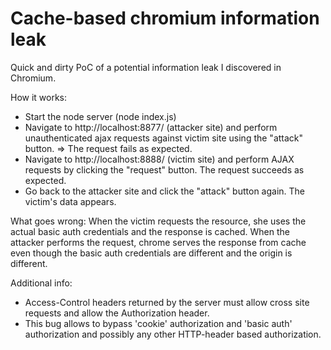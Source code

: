 Cache-based chromium information leak
=====================================

Quick and dirty PoC of a potential information leak I discovered in Chromium.

How it works:

- Start the node server (node index.js)
- Navigate to http://localhost:8877/ (attacker site) and perform unauthenticated
  ajax requests against victim site using the "attack" button.
  => The request fails as expected.
- Navigate to http://localhost:8888/ (victim site) and perform AJAX requests by
  clicking the "request" button.
  The request succeeds as expected.
- Go back to the attacker site and click the "attack" button again.
  The victim's data appears.

What goes wrong:
When the victim requests the resource, she uses the actual basic auth
credentials and the response is cached.
When the attacker performs the request, chrome serves the response from cache
even though the basic auth credentials are different and the origin is different.

Additional info:
- Access-Control headers returned by the server must allow cross site requests
  and allow the Authorization header.
- This bug allows to bypass 'cookie' authorization and 'basic auth' authorization and
possibly any other HTTP-header based authorization.
